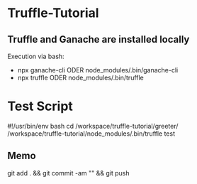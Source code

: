 # Truffle-Tutorial

## Truffle and Ganache are installed locally
Execution via bash:
- npx ganache-cli   ODER   node_modules/.bin/ganache-cli
- npx truffle   ODER   node_modules/.bin/truffle

# Test Script
#!/usr/bin/env bash
cd /workspace/truffle-tutorial/greeter/
/workspace/truffle-tutorial/node_modules/.bin/truffle test


## Memo
git add . && git commit -am "" && git push
